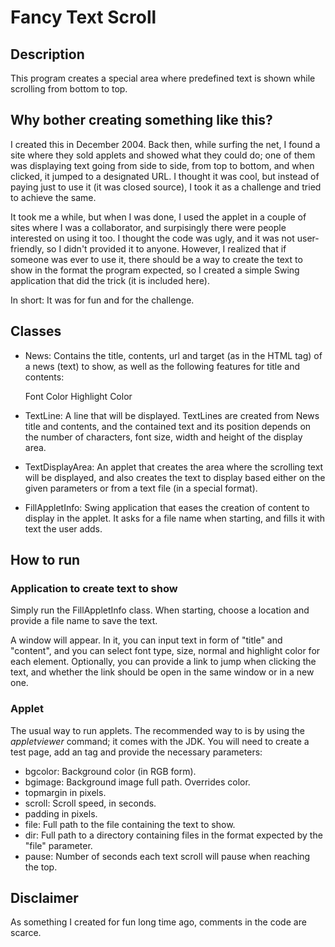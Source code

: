Fancy Text Scroll
===================

## Description
This program creates a special area where predefined text is shown while scrolling from bottom to top.

## Why bother creating something like this?
I created this in December 2004. Back then, while surfing the net, I found a site where they sold applets and showed what they could do; one of them was displaying text going from side to side, from top to bottom, and when clicked, it jumped to a designated URL. I thought it was cool, but instead of paying just to use it (it was closed source), I took it as a challenge and tried to achieve the same.

It took me a while, but when I was done, I used the applet in a couple of sites where I was a collaborator, and surpisingly there were people interested on using it too. I thought the code was ugly, and it was not user-friendly, so I didn't provided it to anyone. However, I realized that if someone was ever to use it, there should be a way to create the text to show in the format the program expected, so I created a simple Swing application that did the trick (it is included here).

In short: It was for fun and for the challenge.

## Classes
- News: Contains the title, contents, url and target (as in the <a> HTML tag) of a news (text) to show, as well as the following features for title and contents:

   Font
   Color
   Highlight Color

- TextLine: A line that will be displayed. TextLines are created from News title and contents, and the contained text and its position depends on the number of characters, font size, width and height of the display area.

- TextDisplayArea: An applet that creates the area where the scrolling text will be displayed, and also creates the text to display based either on the given parameters or from a text file (in a special format).

- FillAppletInfo: Swing application that eases the creation of content to display in the applet. It asks for a file name when starting, and fills it with text the user adds.

## How to run

### Application to create text to show
Simply run the FillAppletInfo class. When starting, choose a location and provide a file name to save the text.

A window will appear. In it, you can input text in form of "title" and "content", and you can select font type, size, normal and highlight color for each element. Optionally, you can provide a link to jump when clicking the text, and whether the link should be open in the same window or in a new one.

### Applet
The usual way to run applets. The recommended way to is by using the *appletviewer* command; it comes with the JDK. You will need to create a test page, add an <applet> tag and provide the necessary parameters:

- bgcolor: Background color (in RGB form).
- bgimage: Background image full path. Overrides color.
- topmargin in pixels.
- scroll: Scroll speed, in seconds.
- padding in pixels.
- file: Full path to the file containing the text to show.
- dir: Full path to a directory containing files in the format expected by the "file" parameter.
- pause: Number of seconds each text scroll will pause when reaching the top.

## Disclaimer
As something I created for fun long time ago, comments in the code are scarce.
